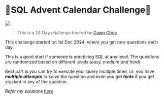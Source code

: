 # 🎄SQL Advent Calendar Challenge🎄

<img src="https://i.giphy.com/media/v1.Y2lkPTc5MGI3NjExc3gxMmx4ZWQ1dzVxd3V2YmNhaGg0ZXN0d2prdzN4Nmo3NW5taXU1NSZlcD12MV9pbnRlcm5hbF9naWZfYnlfaWQmY3Q9Zw/M06D4VQgwKuqI/giphy.gif">

> This is a 24 Day challenge hosted by 
<a href="https://www.linkedin.com/in/data-dawn/" target="_blank">Dawn Choo</a>

This challenge started on 1st Dec 2024, where you get new questions each day. 

This is a good start if someone is practicing SQL at any level. The questions are randomized based on different levels *(easy, medium and hard).*

Best part is you can try to execute your query multiple times *i.e.* you have ***multiple attempts*** to solve the question and even you get ***hints*** if you get stucked in any of the question.

*Refer my solutions [here](https://github.com/tavish7/SQL-Advent-Calendar-Challenge/blob/main/Solutions.md)*